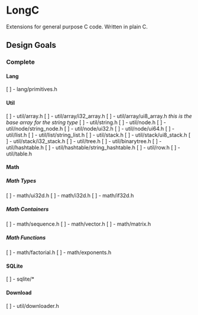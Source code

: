 # LongC
Extensions for general purpose C code. Written in plain C.

## Design Goals

### Complete

#### Lang
 [ ] - lang/primitives.h

#### Util
 [ ] - util/array.h
 [ ] - util/array/i32_array.h
 [ ] - util/array/ui8_array.h   *this is the base array for the string type*
 [ ] - util/string.h
 [ ] - util/node.h
 [ ] - util/node/string_node.h
 [ ] - util/node/ui32.h
 [ ] - util/node/ui64.h
 [ ] - util/list.h
 [ ] - util/list/string_list.h
 [ ] - util/stack.h
 [ ] - util/stack/ui8_stack.h
 [ ] - util/stack/i32_stack.h
 [ ] - util/tree.h
 [ ] - util/binarytree.h
 [ ] - util/hashtable.h
 [ ] - util/hashtable/string_hashtable.h
 [ ] - util/row.h
 [ ] - util/table.h

#### Math

##### Math Types
 [ ] - math/ui32d.h
 [ ] - math/i32d.h
 [ ] - math/if32d.h

##### Math Containers
 [ ] - math/sequence.h
 [ ] - math/vector.h
 [ ] - math/matrix.h

##### Math Functions
 [ ] - math/factorial.h
 [ ] - math/exponents.h

#### SQLite
 [ ] - sqlite/*

#### Download
 [ ] - util/downloader.h
